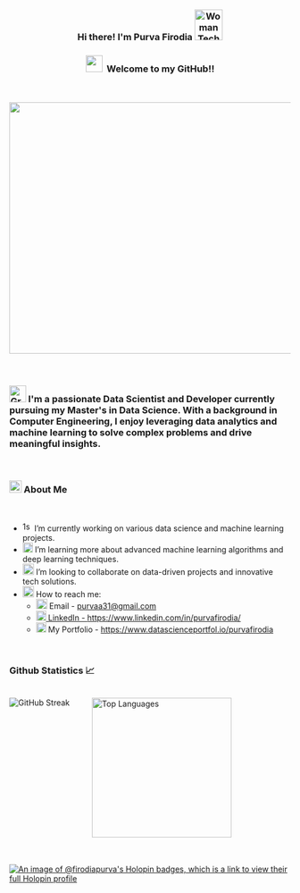 <h3 align="center"> Hi there! I'm Purva Firodia <img src="https://raw.githubusercontent.com/Tarikul-Islam-Anik/Animated-Fluent-Emojis/master/Emojis/People%20with%20professions/Woman%20Technologist%20Light%20Skin%20Tone.png" alt="Woman Technologist Light Skin Tone" width="50" height="55" /></h3>
<h3 align="center"><img src="https://github.com/Anmol-Baranwal/Cool-GIFs-For-GitHub/assets/74038190/7bb1e704-6026-48f9-8435-2f4d40101348" width="30">&nbsp; Welcome to my GitHub!!  </h3>
<br> <br>
<div align="center">
<img  align = "center" src="https://github.com/firodiaPurva/MediaAssets/blob/b8cd928c8093caef30082719b8dd014356bb0cd4/Now%2C%20Github%20allows%20diagrams%20and%20flowcharts%20in%20markdown%20files.jpg" width="1000" height="450" /> 
</div>
<br> <br>
<h3> <img src="https://raw.githubusercontent.com/Tarikul-Islam-Anik/Animated-Fluent-Emojis/master/Emojis/Objects/Graduation%20Cap.png" alt="Graduation Cap" width="30" />   I'm a passionate Data Scientist and Developer currently pursuing my Master's in Data Science. With a background in Computer Engineering, I enjoy leveraging data analytics and machine learning to solve complex problems and drive meaningful insights. </h3>
<br>
<h3><img src="https://raw.githubusercontent.com/Tarikul-Islam-Anik/Animated-Fluent-Emojis/master/Emojis/Objects/Bar%20Chart.png" alt="Bar Chart" width="22" height="22" /> 
 About Me</h3>
 <br>
<ul>
  <li><img src="https://raw.githubusercontent.com/Tarikul-Islam-Anik/Animated-Fluent-Emojis/master/Emojis/Activities/1st%20Place%20Medal.png" alt="1st Place Medal" width="17" height="17" /> I’m currently working on various data science and machine learning projects.</li>
  <li><img src="https://raw.githubusercontent.com/Tarikul-Islam-Anik/Animated-Fluent-Emojis/master/Emojis/Animals/Seedling.png" alt="Seedling" width="18" height="18" /> I’m learning more about advanced machine learning algorithms and deep learning techniques.</li>
  <li><img src="https://raw.githubusercontent.com/Tarikul-Islam-Anik/Animated-Fluent-Emojis/master/Emojis/People/Men%20with%20Bunny%20Ears.png" alt="Men with Bunny Ears" width="20" height="20" /> I’m looking to collaborate on data-driven projects and innovative tech solutions.</li>
  <li>
    <img src="https://raw.githubusercontent.com/Tarikul-Islam-Anik/Animated-Fluent-Emojis/master/Emojis/Objects/Open%20Mailbox%20with%20Raised%20Flag.png" alt="Open Mailbox with Raised Flag" width="20" height="20" /> How to reach me:
    <ul>
      <li><img src="https://raw.githubusercontent.com/Tarikul-Islam-Anik/Animated-Fluent-Emojis/master/Emojis/Objects/E-Mail.png" alt="E-Mail" width="20" height="18" /> Email - <a href="purvaa31@gmail.com">purvaa31@gmail.com </li>
      <li><img src="https://raw.githubusercontent.com/Tarikul-Islam-Anik/Animated-Fluent-Emojis/master/Emojis/Objects/Laptop.png" alt="Laptop" width="18" height="18" />
 LinkedIn - <a href="https://www.linkedin.com/in/purvafirodia">https://www.linkedin.com/in/purvafirodia/</a></li>
     <li><img src="https://raw.githubusercontent.com/Tarikul-Islam-Anik/Animated-Fluent-Emojis/master/Emojis/Travel%20and%20places/Globe%20with%20Meridians.png" alt="Globe with Meridians" width="18" height="18" />
 My Portfolio - <a href="https://www.datascienceportfol.io/purvafirodia">https://www.datascienceportfol.io/purvafirodia</a></li>
    </ul>
  </li>
</ul>
<br>
       
### Github Statistics 📈 
<br>
<div style="display: flex; align-items: flex-start; gap: 40px;">
    <a>
        <img src="https://github-readme-streak-stats.herokuapp.com?user=firodiaPurva&theme=highcontrast&card_width=520&card_height=250" alt="GitHub Streak" />
    </a>
    <a>
        <img src="https://github-readme-stats.vercel.app/api/top-langs/?username=firodiaPurva&layout=compact&theme=highcontrast" style="height: 250px;" alt="Top Languages" />
    </a>
</div>





<br>
<br>

[![An image of @firodiapurva's Holopin badges, which is a link to view their full Holopin profile](https://holopin.me/firodiapurva)](https://holopin.io/@firodiapurva)

<!--
<div style="display: flex; align-items: flex-start; gap: 20px;">
    <a href="https://git.io/streak-stats">
        <img src="https://github-readme-streak-stats.herokuapp.com?user=firodiaPurva&theme=highcontrast&card_width=550&card_height=250" alt="GitHub Streak" />
    </a>
    <a href="https://github.com/anuraghazra/github-readme-stats">
        <img src="https://github-readme-stats.vercel.app/api/top-langs/?username=firodiaPurva&layout=compact&theme=highcontrast" style="height: 250px;" alt="Top Languages" />
    </a>
</div>

-->
